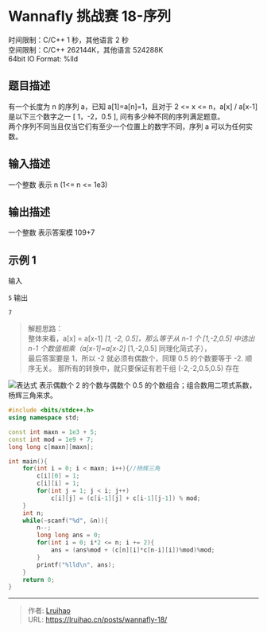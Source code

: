 # Wannafly 挑战赛 18-序列


时间限制：C/C++ 1 秒，其他语言 2 秒  
空间限制：C/C++ 262144K，其他语言 524288K  
64bit IO Format: %lld

## 题目描述

有一个长度为 n 的序列 a，已知 a[1]=a[n]=1，且对于 2 <= x <= n，a[x] / a[x-1] 是以下三个数字之一 [ 1，-2，0.5 ], 问有多少种不同的序列满足题意。  
两个序列不同当且仅当它们有至少一个位置上的数字不同，序列 a 可以为任何实数。

## 输入描述

一个整数 表示 n (1<= n <= 1e3)

## 输出描述

一个整数 表示答案模 109+7

## 示例 1

输入

`5`
输出

`7`

> 解题思路：  
> 整体来看，a[x] = a[x-1] _[1, -2, 0.5]，那么等于从 n-1 个 [1,-2,0.5] 中选出 n-1 个数值相乘（a[x-1]=a[x-2]_ [1,-2,0.5] 同理化简式子），  
> 最后答案要是 1，所以 -2 就必须有偶数个，同理 0.5 的个数要等于 -2. 顺序无关。
> 那所有的转换中，就只要保证有若干组 (-2,-2,0.5,0.5) 存在

![表达式](https://img-blog.csdn.net/20180717145303103?watermark/2/text/aHR0cHM6Ly9ibG9nLmNzZG4ubmV0L3FxXzM5NTIwNDE3/font/5a6L5L2T/fontsize/400/fill/I0JBQkFCMA==/dissolve/70) 表示偶数个 2 的个数与偶数个 0.5 的个数组合；组合数用二项式系数，杨辉三角来求。

```cpp
#include <bits/stdc++.h>
using namespace std;

const int maxn = 1e3 + 5;
const int mod = 1e9 + 7;
long long c[maxn][maxn];

int main(){
    for(int i = 0; i < maxn; i++){//杨辉三角
        c[i][0] = 1;
        c[i][i] = 1;
        for(int j = 1; j < i; j++)
            c[i][j] = (c[i-1][j] + c[i-1][j-1]) % mod;
    }
    int n;
    while(~scanf("%d", &n)){
        n--;
        long long ans = 0;
        for(int i = 0; i*2 <= n; i += 2){
            ans = (ans%mod + (c[n][i]*c[n-i][i])%mod)%mod;
        }
        printf("%lld\n", ans);
    }
    return 0;
}
```


---

> 作者: [Lruihao](https://github.com/Lruihao)  
> URL: https://lruihao.cn/posts/wannafly-18/  

